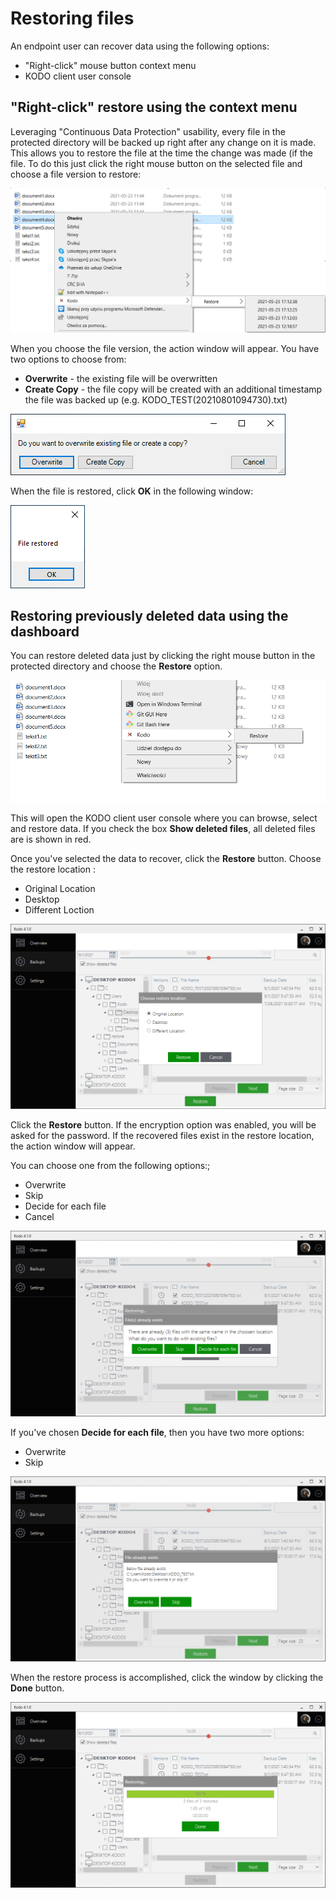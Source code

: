 # Restoring files

An endpoint user can recover data using the following options:

* "Right-click" mouse button context menu
* KODO client user console

## "Right-click" restore using the context menu

Leveraging "Continuous Data Protection" usability, every file in the protected directory will be backed up right after any change on it is made. This allows you to restore the file at the time the change was made \(if the file. To do this just click the right mouse button on the selected file and choose a file version to restore:

![](../../.gitbook/assets/rmbrestore1.PNG)

When you choose the file version, the action window will appear. You have two options to choose from:

* **Overwrite** - the existing file will be overwritten
* **Create Copy** - the file copy will be created with an additional timestamp the file was backed up \(e.g. KODO\_TEST\(20210801094730\).txt\) 

![](../../.gitbook/assets/image%20%28106%29.png)

When the file is restored, click **OK** in the following window:

![](../../.gitbook/assets/image%20%28111%29.png)

## Restoring previously deleted data using the dashboard

You can restore deleted data just by clicking the right mouse button in the protected directory and choose the **Restore** option.

![](../../.gitbook/assets/rmbrestore2.PNG)

This will open the KODO client user console where you can browse, select and restore data. If you check the box **Show deleted files**, all deleted files are is shown in red. 

Once you've selected the data to recover, click the **Restore** button. Choose the restore location :

* Original Location
* Desktop
* Different Loction

![](../../.gitbook/assets/image%20%28108%29.png)

Click the **Restore** button. If the encryption option was enabled, you will be asked for the password. If the recovered files exist in the restore location, the action window will appear.

You can choose one from the following options:;

* Overwrite
* Skip
* Decide for each file
* Cancel

![](../../.gitbook/assets/image%20%28101%29.png)

If you've chosen **Decide for each file**,  then you have two more options:

* Overwrite
* Skip

![](../../.gitbook/assets/image%20%28103%29.png)

When the restore process is accomplished, click the window by clicking the **Done** button.

![](../../.gitbook/assets/image%20%28116%29.png)

